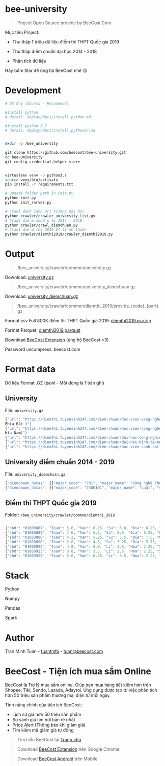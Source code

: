# bee-university
> Project Open Source provide by BeeCost.Com


Mục tiêu Project:

+ Thu thập 1 triệu dữ liệu điểm thi THPT Quốc gia 2019
 
+ Thu thập điểm chuẩn đại học 2014 - 2018

+ Phân tích dữ liệu

Hãy bấm Star để ủng hộ BeeCost nhé :kissing_heart:

  

# Development

```bash
# OS Any (Ubuntu - Recommend)

#install python 
# detail: deploy/docs/install_python.md

#install python 3.7
# detail: deploy/docs/install_python37.md


mkdir -p /bee_university

git clone https://github.com/beecost/bee-university.git
cd bee-university
git config credential.helper store
 

virtualenv venv -p python3.7
source venv/bin/activate
pip install -r requirements.txt

# Update folder path in init.py
python init.py
python init_server.py

# Crawl danh sách url trường đại học
python crawler/crawler_university_list.py
# Crawl điểm chuẩn từ 2014 - 2018
python crawler/crawl_diemchuan.py
# Crawl điểm thi 2019 64 tỉnh thành
python crawler/diemthi2019/crawler_diemthi2019.py
```

# Output

> /bee_university/crawler/common/university.gz


Download: [university.gz](https://github.com/beecost/bee-university/blob/master/output_data/crawler/common/university.gz) 

> /bee_university/crawler/common/university_diemchuan.gz

Download: [university_diemchuan.gz](https://github.com/beecost/bee-university/blob/master/output_data/crawler/common/university_diemchuan.gz) 

> /bee_university/crawler/common/diemthi_2019/provide_{code}_{part}.gz

Format csv Full 800K điểm thi THPT Quốc gia 2019: [diemthi2019.csv.zip](https://github.com/beecost/bee-university/blob/master/output_data/crawler/common/diemthi_2019_transform/diemthi2019.csv.zip)

Format Parquet: [diemthi2019.parquet](https://github.com/beecost/bee-university/blob/master/output_data/crawler/common/diemthi_2019_transform/diemthi2019.parquet)

Download [BeeCost Extension](https://www.beecost.com/download/extension?pub=github_opensource) (ủng hộ BeeCost <3)

Password uncompress: beecost.com


# Format data

Dữ liệu Format .GZ (jsonl - Mỗi dòng là 1 bản ghi)

## University
 
File: `university.gz`

 ```javascript
{"url": "https://diemthi.tuyensinh247.com/diem-chuan/hoc-vien-cong-nghe-buu-chinh-vien-thong-phia-bac-BVH.html", "university_code": "BVH", "university_name": "Học Viện Công Nghệ Bưu Chính Viễn Thông ( 
Phía Bắc )"}
{"url": "https://diemthi.tuyensinh247.com/diem-chuan/hoc-vien-cong-nghe-buu-chinh-vien-thong-phia-nam-BVS.html", "university_code": "BVS", "university_name": "Học Viện Công Nghệ Bưu Chính Viễn Thông (p
hía Nam)"}
{"url": "https://diemthi.tuyensinh247.com/diem-chuan/dai-hoc-cong-nghiep-det-may-ha-noi-CCM.html", "university_code": "CCM", "university_name": "Đại Học Công Nghiệp Dệt May Hà Nội"}
{"url": "https://diemthi.tuyensinh247.com/diem-chuan/dai-hoc-kinh-te-nghe-an-CEA.html", "university_code": "CEA", "university_name": "Đại học Kinh Tế Nghệ An"}
{"url": "https://diemthi.tuyensinh247.com/diem-chuan/hoc-vien-canh-sat-nhan-dan-CSH.html", "university_code": "CSH", "university_name": "Học Viện Cảnh Sát Nhân Dân"}
```

## University điểm chuẩn 2014 - 2019
File: `university_diemchuan.gz`

```javascript
{"diemchuan_datas": [{"major_code": "CN1", "major_name": "Công nghệ Thông tin", "subject_group": "A00; A01; D07", "point": "23.75", "note": "", "year": 2018}, {"major_code": "CN2", "major_name": "Máy tính và Robot", "subject_group": "A00; A01; D07", "point": "21", "note": "", "year": 2018}, {"major_code": "CN3", "major_name": "Vật lý kỹ thuật", "subject_group": "A00; A01; D07", "point": "18.75", "note": "", "year": 2018}, {"major_code": "CN4", "major_name": "Cơ kỹ thuật", "subject_group": "A00; A01; D07", "point": "20.5", "note": "", "year": 2018}, {"major_code": "CN5", "major_name": "Công nghệ kỹ thuật xây dựng", "subject_group": "A00; A01; D07", "point": "18", "note": "", "year": 2018}, {"major_code": "CN6", "major_name": "Công nghệ kỹ thuật cơ điện tử", "subject_group": "A00; A01; D07", "point": "22", "note": "", "year": 2018}, {"major_code": "CN7", "major_name": "Công nghệ Hàng không vũ trụ", "subject_group": "A00; A01; D07", "point": "19", "note": "", "year": 2018}, {"major_code": "CN8", "major_name": "Khoa học máy tính", "subject_group": "A00; A01; D07", "point": "22", "note": "", "year": 2018}, {"major_code": "CN9", "major_name": "Công nghệ kỹ thuật điện tử - viễn thông", "subject_group": "A00; A01; D07", "point": "20", "note": "", "year": 2018}, {"major_code": "CN1", "major_name": "Công nghệ Thông tin", "subject_group": "A00; A01; D07", "point": "26", "note": "", "year": 2017}, {"major_code": "CN2", "major_name": "Máy tính và Robot", "subject_group": "A00; A01; D07", "point": "---", "note": "", "year": 2017}, {"major_code": "CN3", "major_name": "Vật lý kỹ thuật", "subject_group": "A00; A01; D07", "point": "19", "note": "", "year": 2017}, {"major_code": "CN4", "major_name": "Cơ kỹ thuật", "subject_group": "A00; A01; D07", "point": "23.5", "note": "", "year": 2017}, {"major_code": "CN5", "major_name": "Công nghệ kỹ thuật xây dựng", "subject_group": "A00; A01; D07", "point": "23.5", "note": "", "year": 2017}, {"major_code": "CN6", "major_name": "Công nghệ kỹ thuật cơ điện tử", "subject_group": "A00; A01; D07", "point": "23.5", "note": "", "year": 2017}, {"major_code": "CN7", "major_name": "Công nghệ Hàng không vũ trụ", "subject_group": "A00; A01; D07", "point": "---", "note": "", "year": 2017}, {"major_code": "CN8", "major_name": "Khoa học máy tính", "subject_group": "A00; A01; D07", "point": "26", "note": "", "year": 2017}, {"major_code": "CN9", "major_name": "Công nghệ kỹ thuật điện tử - viễn thông", "subject_group": "A00; A01; D07", "point": "26", "note": "", "year": 2017}, {"major_code": "QHITD2", "major_name": "Công nghệ kỹ thuật Xây dựng-Giao thông", "subject_group": "A00; A02", "point": "---", "note": "", "year": 2016}, {"major_code": "QHITD1", "major_name": "Kỹ thuật năng lượng", "subject_group": "A00; A02", "point": "81", "note": "", "year": 2016}, {"major_code": "7520401", "major_name": "Vật lý kỹ thuật", "subject_group": "A00; A02", "point": "87", "note": "", "year": 2016}, {"major_code": "7520214", "major_name": "Kỹ thuật máy tính", "subject_group": "A00; A02", "point": "---", "note": "", "year": 2016}, {"major_code": "7520101", "major_name": "Cơ kỹ thuật", "subject_group": "A00; A02", "point": "87", "note": "", "year": 2016}, {"major_code": "7510302CLC", "major_name": "Công nghệ kỹ thuật điện tử, truyền thông (CLC)", "subject_group": "A01; D07; D08", "point": "125", "note": "", "year": 2016}, {"major_code": "7510302", "major_name": "Công nghệ kỹ thuật điện tử, truyền thông", "subject_group": "A00; A02", "point": "95", "note": "", "year": 2016}, {"major_code": "7510203", "major_name": "Công nghệ kỹ thuật cơ điện tử", "subject_group": "A00; A02", "point": "94", "note": "", "year": 2016}, {"major_code": "7480201NB", "major_name": "Công nghệ Thông tin định hướng thị trường Nhật Bản", "subject_group": "A00; A02", "point": "---", "note": "", "year": 2016}, {"major_code": "7480201", "major_name": "Công nghệ thông tin", "subject_group": "A00; A02", "point": "103", "note": "", "year": 2016}, {"major_code": "7480104", "major_name": "Hệ thống thông tin", "subject_group": "A00; A02", "point": "98", "note": "", "year": 2016}, {"major_code": "7480102", "major_name": "Truyền thông và mạng máy tính", "subject_group": "A00; A02", "point": "98", "note": "", "year": 2016}, {"major_code": "7480101CLC", "major_name": "Khoa học Máy tính (CLC)", "subject_group": "A01; D07; D08", "point": "125", "note": "", "year": 2016}, {"major_code": "7480101", "major_name": "Khoa học máy tính", "subject_group": "A00; A02", "point": "98", "note": "", "year": 2016}, {"major_code": "7480201", "major_name": "Công nghệ thông tin", "subject_group": "", "point": "109", "note": "", "year": 2015}, {"major_code": "7480101", "major_name": "Khoa học máy tính", "subject_group": "", "point": "106.5", "note": "", "year": 2015}, {"major_code": "7480104", "major_name": "Hệ thống thông tin", "subject_group": "", "point": "106.5", "note": "", "year": 2015}, {"major_code": "7480102", "major_name": "Truyền thông và mạng máy tính", "subject_group": "", "point": "106.5", "note": "", "year": 2015}, {"major_code": "7510302", "major_name": "Công nghệ kĩ thuật điện tử, truyền thông", "subject_group": "", "point": "102.5", "note": "", "year": 2015}, {"major_code": "7D0401", "major_name": "Vật lí kĩ thuật", "subject_group": "", "point": "91.5", "note": "", "year": 2015}, {"major_code": "7D0101", "major_name": "Cơ kĩ thuật", "subject_group": "", "point": "97.5", "note": "", "year": 2015}, {"major_code": "7510203", "major_name": "Công nghệ kĩ thuật cơ điện tử", "subject_group": "", "point": "99.5", "note": "", "year": 2015}, {"major_code": "7480201", "major_name": "Công nghệ thông tin", "subject_group": "A", "point": "22", "note": "", "year": 2014}, {"major_code": "7480201", "major_name": "Công nghệ thông tin", "subject_group": "A1", "point": "22", "note": "", "year": 2014}, {"major_code": "7480101", "major_name": "Khoa học máy tính", "subject_group": "A", "point": "22", "note": "", "year": 2014}, {"major_code": "7480101", "major_name": "Khoa học máy tính", "subject_group": "A1", "point": "22", "note": "", "year": 2014}, {"major_code": "7480104", "major_name": "Hệ thống thông tin", "subject_group": "A", "point": "22", "note": "", "year": 2014}, {"major_code": "7480104", "major_name": "Hệ thống thông tin", "subject_group": "A1", "point": "22", "note": "", "year": 2014}, {"major_code": "7480102", "major_name": "Truyền thông và mạng máy tính", "subject_group": "A", "point": "22", "note": "", "year": 2014}, {"major_code": "7480102", "major_name": "Truyền thông và mạng máy tính", "subject_group": "A1", "point": "22", "note": "", "year": 2014}, {"major_code": "7510302", "major_name": "Công nghệ kỹ thuật điện tử, truyền thông", "subject_group": "A", "point": "19.5", "note": "", "year": 2014}, {"major_code": "7510302", "major_name": "Công nghệ kỹ thuật điện tử, truyền thông", "subject_group": "A1", "point": "19.5", "note": "", "year": 2014}, {"major_code": "7520401", "major_name": "Vật lý kỹ thuật", "subject_group": "A", "point": "18", "note": "", "year": 2014}, {"major_code": "7510203", "major_name": "Công nghệ kỹ thuật cơ điện tử", "subject_group": "A", "point": "18", "note": "", "year": 2014}, {"major_code": "7520101", "major_name": "Cơ kỹ thuật", "subject_group": "A", "point": "18", "note": "", "year": 2014}], "university_meta": {"url": "https://diemthi.tuyensinh247.com/diem-chuan/dai-hoc-cong-nghe-dai-hoc-quoc-gia-ha-noi-QHI.html", "university_code": "QHI", "university_name": "Đại Học Công Nghệ – Đại Học Quốc Gia Hà Nội"}}
{"diemchuan_datas": [{"major_code": "7380101", "major_name": "Luật", "subject_group": "C00", "point": "24.5", "note": "", "year": 2018}, {"major_code": "7380101", "major_name": "Luật", "subject_group": "A00", "point": "18.5", "note": "", "year": 2018}, {"major_code": "7380101", "major_name": "Luật", "subject_group": "D01", "point": "18.5", "note": "", "year": 2018}, {"major_code": "7380101", "major_name": "Luật", "subject_group": "D03", "point": "18", "note": "", "year": 2018}, {"major_code": "7380101", "major_name": "Luật", "subject_group": "D78", "point": "19", "note": "", "year": 2018}, {"major_code": "7380101", "major_name": "Luật", "subject_group": "D82", "point": "19", "note": "", "year": 2018}, {"major_code": "7380101 CLC", "major_name": "Luật Chất lượng cao", "subject_group": "A01; D01; D07; D78", "point": "18.25", "note": "", "year": 2018}, {"major_code": "7380110", "major_name": "Luật kinh doanh", "subject_group": "A00; A01; D01; D03; D78; D82", "point": "20.75", "note": "", "year": 2018}, {"major_code": "7380109", "major_name": "Luật Thương mại Quốc tế", "subject_group": "A00; A01; D01; D03; D78; D82", "point": "---", "note": "", "year": 2018}, {"major_code": "", "major_name": "Các ngành đào tạo đại học", "subject_group": "", "point": "---", "note": "", "year": 2017}, {"major_code": "7380101", "major_name": "Luật", "subject_group": "A00; C00; D01; D03; D78; D82", "point": "27.25", "note": "", "year": 2017}, {"major_code": "7380101CLC", "major_name": "Luật chất lượng cao đáp ứng Thông tư 23", "subject_group": "A01; D01; D07; D07; D78", "point": "---", "note": "", "year": 2017}, {"major_code": "7380110", "major_name": "Luật kinh doanh", "subject_group": "A00; A01; D01; D03; D78; D82", "point": "24", "note": "", "year": 2017}, {"major_code": "7380109", "major_name": "Luật kinh doanh*", "subject_group": "A00; D01; D02; D03", "point": "---", "note": "", "year": 2016}, {"major_code": "7380101", "major_name": "Luật", "subject_group": "C00; D01; D02; D03", "point": "---", "note": "", "year": 2016}, {"major_code": "7380101", "major_name": "Luật học", "subject_group": "", "point": "100.5", "note": "", "year": 2015}, {"major_code": "7380109", "major_name": "Luật kinh doanh", "subject_group": "", "point": "103", "note": "", "year": 2015}, {"major_code": "7380101", "major_name": "Luật học", "subject_group": "A", "point": "20", "note": "", "year": 2014}, {"major_code": "7380101", "major_name": "Luật học", "subject_group": "A1", "point": "20", "note": "", "year": 2014}, {"major_code": "7380101", "major_name": "Luật học", "subject_group": "C", "point": "20", "note": "", "year": 2014}, {"major_code": "7380101", "major_name": "Luật học", "subject_group": "D1", "point": "20", "note": "", "year": 2014}, {"major_code": "7380101", "major_name": "Luật học", "subject_group": "D3", "point": "20.5", "note": "", "year": 2014}, {"major_code": "7380109", "major_name": "Luật kinh doanh", "subject_group": "A", "point": "22", "note": "", "year": 2014}, {"major_code": "7380109", "major_name": "Luật kinh doanh", "subject_group": "A1", "point": "22", "note": "", "year": 2014}, {"major_code": "7380109", "major_name": "Luật kinh doanh", "subject_group": "D1", "point": "21.5", "note": "", "year": 2014}, {"major_code": "7380109", "major_name": "Luật kinh doanh", "subject_group": "D3", "point": "21.5", "note": "", "year": 2014}], "university_meta": {"url": "https://diemthi.tuyensinh247.com/diem-chuan/khoa-luat-dai-hoc-quoc-gia-ha-noi-QHL.html", "university_code": "QHL", "university_name": "Khoa Luật – Đại Học Quốc Gia Hà Nội"}}
```

## Điểm thi THPT Quốc gia 2019

Folder: `/bee_university/crawler/common/diemthi_2019`

```javascript

{"sbd": "01000887", "Toan": 5.6, "Van": 6.25, "Su": 6.0, "Đia": 6.25, "GDCD": 8.75, "Ngoai_ngu": 7.8, "Ma_mon_ngoai_ngu": "N1"}
{"sbd": "01000889", "Toan": 7.6, "Van": 5.5, "Su": 8.5, "Đia": 8.25, "GDCD": 8.5, "Ngoai_ngu": 4.6, "Ma_mon_ngoai_ngu": "N1"}
{"sbd": "01000886", "Toan": 4.2, "Van": 5.25, "Su": 5.5, "Đia": 7.5, "GDCD": 6.75, "Ngoai_ngu": 3.0, "Ma_mon_ngoai_ngu": "N1"}
{"sbd": "01000890", "Toan": 2.8, "Van": 4.5, "Su": 3.25, "Đia": 5.75, "GDCD": 7.0, "Ngoai_ngu": 4.8, "Ma_mon_ngoai_ngu": "N1"}
{"sbd": "01000922", "Toan": 4.8, "Van": 6.0, "Li": 2.5, "Hoa": 2.25, "Sinh": 3.5, "Su": 2.5, "Đia": 4.5, "Ngoai_ngu": 4.4, "Ma_mon_ngoai_ngu": "N1"}
{"sbd": "01000923", "Toan": 3.8, "Van": 3.5, "Li": 2.5, "Hoa": 2.25, "Sinh": 2.0, "Su": 3.5, "Đia": 6.25}
{"sbd": "01000929", "Toan": 5.6, "Van": 6.25, "Li": 3.5, "Hoa": 2.25, "Sinh": 3.5, "Su": 4.0, "Đia": 5.75}
```

# Stack

Python

Numpy

Pandas

Spark



# Author

Tran Minh Tuan - [tuantmtb](https://facebook.com/tuantmtb) - tuan@beecost.com

# BeeCost - Tiện ích mua sắm Online

BeeCost là Trợ lý mua sắm online. Giúp bạn mua hàng tiết kiệm hơn trên Shopee, Tiki, Sendo, Lazada, Adayroi. Ứng dụng được tạo từ việc phân tích hơn 50 triệu sản phẩm thương mại điện tử mỗi ngày. 

Tính năng chính của tiện ích BeeCost:

- Lịch sử giá hơn 50 triệu sản phẩm
- So sánh giá tìm nơi bán rẻ nhất
- Price Alert (Thông báo khi giảm giá)
- Tìm kiếm mã giảm giá tự động

> Tìm hiểu BeeCost tại [Trang chủ](https://www.beecost.com)

> Download [BeeCost Extension](https://www.beecost.com/download/extension?pub=github_opensource) trên Google Chrome

> Download [BeeCost Android](https://play.google.com/store/apps/details?id=com.beecost.assistance.shopee&hl=vi) trên Mobile